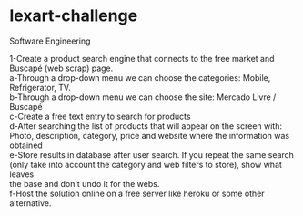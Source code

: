 # lexart-challenge

Software Engineering

1-Create a product search engine that connects to the free market and Buscapé (web scrap) page.<br>
a-Through a drop-down menu we can choose the categories: Mobile, Refrigerator, TV.<br>
b-Through a drop-down menu we can choose the site: Mercado Livre / Buscapé<br>
c-Create a free text entry to search for products<br>
d-After searching the list of products that will appear on the screen with: Photo, description, category, price and website where the information was obtained<br>
e-Store results in database after user search. If you repeat the same search (only take into account the category and web filters to store), show what leaves<br> the base and don't undo it for the webs.<br>
f-Host the solution online on a free server like heroku or some other alternative. <br>
